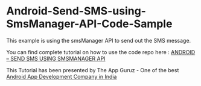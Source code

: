 Android-Send-SMS-using-SmsManager-API-Code-Sample
=================================================

This example is using the smsManager API to send out the SMS message.

You can find complete tutorial on how to use the code repo here : <a href="http://www.theappguruz.com/blog/android-send-sms-using-smsmanager-api/">ANDROID – SEND SMS USING SMSMANAGER API</a>

This Tutorial has been presented by The App Guruz - One of the best <a href="http://www.theappguruz.com/android-app-development/">Android App Development Company in India</a>

